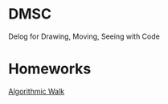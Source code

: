 # DMSC
Delog for Drawing, Moving, Seeing with Code

# Homeworks 
[Algorithmic Walk](2021-02-18-algorithmic-walk.md)

